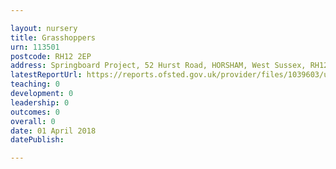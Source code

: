 ```yaml
---

layout: nursery
title: Grasshoppers
urn: 113501
postcode: RH12 2EP
address: Springboard Project, 52 Hurst Road, HORSHAM, West Sussex, RH12 2EP
latestReportUrl: https://reports.ofsted.gov.uk/provider/files/1039603/urn/113501.pdf
teaching: 0
development: 0
leadership: 0
outcomes: 0
overall: 0
date: 01 April 2018 
datePublish: 

---
```

